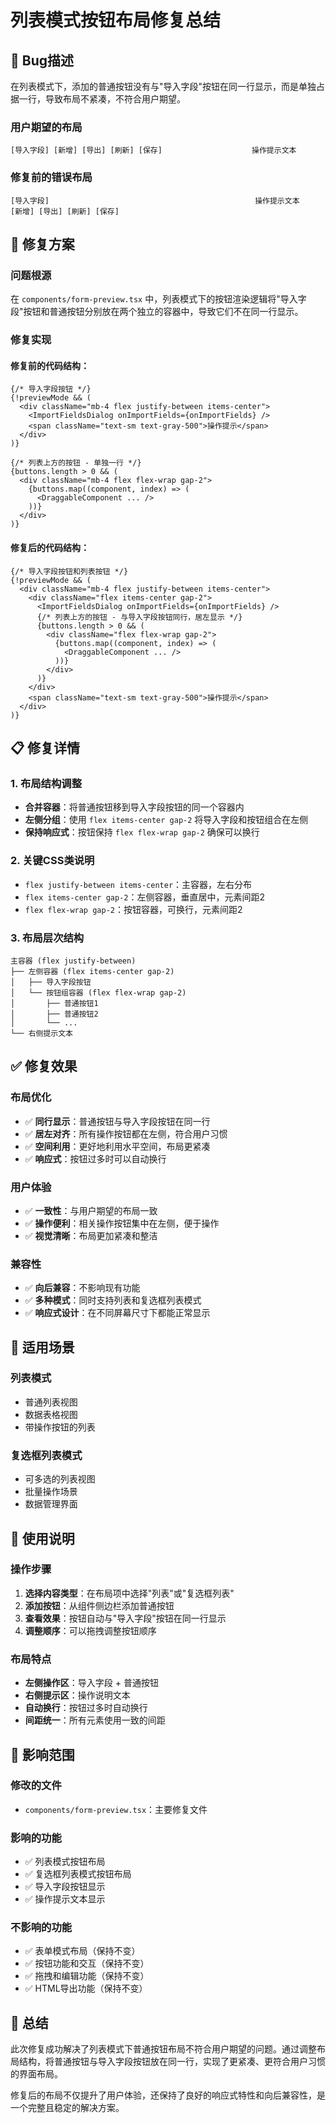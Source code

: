 # 列表模式按钮布局修复总结

## 🐛 Bug描述

在列表模式下，添加的普通按钮没有与"导入字段"按钮在同一行显示，而是单独占据一行，导致布局不紧凑，不符合用户期望。

### 用户期望的布局
```
[导入字段] [新增] [导出] [刷新] [保存]                    操作提示文本
```

### 修复前的错误布局
```
[导入字段]                                              操作提示文本
[新增] [导出] [刷新] [保存]
```

## 🔧 修复方案

### 问题根源
在 `components/form-preview.tsx` 中，列表模式下的按钮渲染逻辑将"导入字段"按钮和普通按钮分别放在两个独立的容器中，导致它们不在同一行显示。

### 修复实现

#### 修复前的代码结构：
```tsx
{/* 导入字段按钮 */}
{!previewMode && (
  <div className="mb-4 flex justify-between items-center">
    <ImportFieldsDialog onImportFields={onImportFields} />
    <span className="text-sm text-gray-500">操作提示</span>
  </div>
)}

{/* 列表上方的按钮 - 单独一行 */}
{buttons.length > 0 && (
  <div className="mb-4 flex flex-wrap gap-2">
    {buttons.map((component, index) => (
      <DraggableComponent ... />
    ))}
  </div>
)}
```

#### 修复后的代码结构：
```tsx
{/* 导入字段按钮和列表按钮 */}
{!previewMode && (
  <div className="mb-4 flex justify-between items-center">
    <div className="flex items-center gap-2">
      <ImportFieldsDialog onImportFields={onImportFields} />
      {/* 列表上方的按钮 - 与导入字段按钮同行，居左显示 */}
      {buttons.length > 0 && (
        <div className="flex flex-wrap gap-2">
          {buttons.map((component, index) => (
            <DraggableComponent ... />
          ))}
        </div>
      )}
    </div>
    <span className="text-sm text-gray-500">操作提示</span>
  </div>
)}
```

## 📋 修复详情

### 1. 布局结构调整
- **合并容器**：将普通按钮移到导入字段按钮的同一个容器内
- **左侧分组**：使用 `flex items-center gap-2` 将导入字段和按钮组合在左侧
- **保持响应式**：按钮保持 `flex flex-wrap gap-2` 确保可以换行

### 2. 关键CSS类说明
- `flex justify-between items-center`：主容器，左右分布
- `flex items-center gap-2`：左侧容器，垂直居中，元素间距2
- `flex flex-wrap gap-2`：按钮容器，可换行，元素间距2

### 3. 布局层次结构
```
主容器 (flex justify-between)
├── 左侧容器 (flex items-center gap-2)
│   ├── 导入字段按钮
│   └── 按钮组容器 (flex flex-wrap gap-2)
│       ├── 普通按钮1
│       ├── 普通按钮2
│       └── ...
└── 右侧提示文本
```

## ✅ 修复效果

### 布局优化
- ✅ **同行显示**：普通按钮与导入字段按钮在同一行
- ✅ **居左对齐**：所有操作按钮都在左侧，符合用户习惯
- ✅ **空间利用**：更好地利用水平空间，布局更紧凑
- ✅ **响应式**：按钮过多时可以自动换行

### 用户体验
- ✅ **一致性**：与用户期望的布局一致
- ✅ **操作便利**：相关操作按钮集中在左侧，便于操作
- ✅ **视觉清晰**：布局更加紧凑和整洁

### 兼容性
- ✅ **向后兼容**：不影响现有功能
- ✅ **多种模式**：同时支持列表和复选框列表模式
- ✅ **响应式设计**：在不同屏幕尺寸下都能正常显示

## 🎯 适用场景

### 列表模式
- 普通列表视图
- 数据表格视图
- 带操作按钮的列表

### 复选框列表模式
- 可多选的列表视图
- 批量操作场景
- 数据管理界面

## 📝 使用说明

### 操作步骤
1. **选择内容类型**：在布局项中选择"列表"或"复选框列表"
2. **添加按钮**：从组件侧边栏添加普通按钮
3. **查看效果**：按钮自动与"导入字段"按钮在同一行显示
4. **调整顺序**：可以拖拽调整按钮顺序

### 布局特点
- **左侧操作区**：导入字段 + 普通按钮
- **右侧提示区**：操作说明文本
- **自动换行**：按钮过多时自动换行
- **间距统一**：所有元素使用一致的间距

## 🔄 影响范围

### 修改的文件
- `components/form-preview.tsx`：主要修复文件

### 影响的功能
- ✅ 列表模式按钮布局
- ✅ 复选框列表模式按钮布局
- ✅ 导入字段按钮显示
- ✅ 操作提示文本显示

### 不影响的功能
- ✅ 表单模式布局（保持不变）
- ✅ 按钮功能和交互（保持不变）
- ✅ 拖拽和编辑功能（保持不变）
- ✅ HTML导出功能（保持不变）

## 🎉 总结

此次修复成功解决了列表模式下普通按钮布局不符合用户期望的问题。通过调整布局结构，将普通按钮与导入字段按钮放在同一行，实现了更紧凑、更符合用户习惯的界面布局。

修复后的布局不仅提升了用户体验，还保持了良好的响应式特性和向后兼容性，是一个完整且稳定的解决方案。
